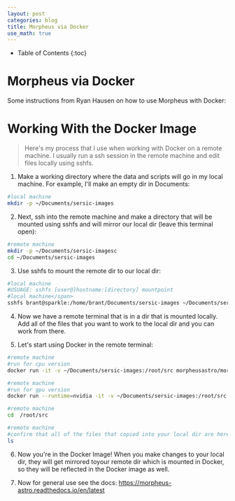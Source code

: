```yaml
---
layout: post
categories: blog
title: Morpheus via Docker
use_math: true
---
```


* Table of Contents
{:toc}


# Morpheus via Docker

Some instructions from Ryan Hausen on how to use Morpheus with Docker:


# Working With the Docker Image

>Here's my process that I use when working with Docker on a remote machine. I usually run a ssh session in the remote machine and edit files locally using sshfs.

1. Make a working directory where the data and scripts will go in my local machine. For example, I'll make an empty dir in Documents:
```bash  
#local machine  
mkdir -p ~/Documents/sersic-images  
```

2. Next, ssh into the remote machine and make a directory that will be mounted using sshfs and will mirror our local dir (leave this terminal open):
```bash  
#remote machine  
mkdir -p ~/Documents/sersic-imagesc    
cd ~/Documents/sersic-images  
```

3. Use sshfs to mount the remote dir to our local dir:
```bash  
#local machine  
#USUAGE: sshfs [user@]hostname:[directory] mountpoint  
#local machine</span>    
sshfs brant@sparkle:/home/brant/Documents/sersic-images ~/Documents/sersic-images  
```

4. Now we have a remote terminal that is in a dir that is mounted locally. Add all of the files that you want to work to the local dir and you can work from there.

5. Let's start using Docker in the remote terminal:
```bash  
#remote machine  
#run for cpu version  
docker run -it -v ~/Documents/sersic-images:/root/src morpheusastro/morpheus:latest-cpu  
```
```bash  
#remote machine  
#run for gpu version  
docker run --runtime=nvidia -it -v ~/Documents/sersic-images:/root/src morpheusastro/morpheus:latest-gpu   
```
```bash  
#remote machine  
cd  /root/src   
```
```bash  
#remote machine  
#confirm that all of the files that copied into your local dir are here too  
ls  
```

6. Now you're in the Docker Image! When you make changes to your local dir, they will get mirrored toyour remote dir which is mounted in Docker, so they will be reflected in the Docker image as well.  

7. Now for general use see the docs: <a href="https://morpheus-astro.readthedocs.io/en/latest" class="uri">https://morpheus-astro.readthedocs.io/en/latest</a>

